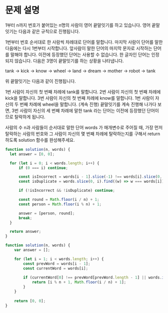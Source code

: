 # 문제 설명

1부터 n까지 번호가 붙어있는 n명의 사람이 영어 끝말잇기를 하고 있습니다. 영어 끝말잇기는 다음과 같은 규칙으로 진행됩니다.

1번부터 번호 순서대로 한 사람씩 차례대로 단어를 말합니다.
마지막 사람이 단어를 말한 다음에는 다시 1번부터 시작합니다.
앞사람이 말한 단어의 마지막 문자로 시작하는 단어를 말해야 합니다.
이전에 등장했던 단어는 사용할 수 없습니다.
한 글자인 단어는 인정되지 않습니다.
다음은 3명이 끝말잇기를 하는 상황을 나타냅니다.

tank → kick → know → wheel → land → dream → mother → robot → tank

위 끝말잇기는 다음과 같이 진행됩니다.

1번 사람이 자신의 첫 번째 차례에 tank를 말합니다.
2번 사람이 자신의 첫 번째 차례에 kick을 말합니다.
3번 사람이 자신의 첫 번째 차례에 know를 말합니다.
1번 사람이 자신의 두 번째 차례에 wheel을 말합니다.
(계속 진행)
끝말잇기를 계속 진행해 나가다 보면, 3번 사람이 자신의 세 번째 차례에 말한 tank 라는 단어는 이전에 등장했던 단어이므로 탈락하게 됩니다.

사람의 수 n과 사람들이 순서대로 말한 단어 words 가 매개변수로 주어질 때, 가장 먼저 탈락하는 사람의 번호와 그 사람이 자신의 몇 번째 차례에 탈락하는지를 구해서 return 하도록 solution 함수를 완성해주세요.


``` javascript
function solution(n, words) {
  let answer = [0, 0];

  for (let i = 0; i < words.length; i++) {
      if (0 === i) continue;

      const isIncorrect = words[i - 1].slice(-1) !== words[i].slice(0, 1);
      const isDuplicate = words.slice(0, i).find((w) => w === words[i]);

      if (!isIncorrect && !isDuplicate) continue;

      const round = Math.floor(i / n) + 1;
      const person = Math.floor(i % n) + 1;

      answer = [person, round];
      break;
  }

  return answer;
}
```

```javascript
function solution(n, words) {
    var answer = [];

    for (let i = 1; i < words.length; i++) {
        const prevWord = words[i - 1];
        const currentWord = words[i];
        
        if (currentWord[0] !== prevWord[prevWord.length - 1] || words.indexOf(currentWord) < i) {
            return [i % n + 1, Math.floor(i / n) + 1];
        }
    }
    
    return [0, 0];
}
```